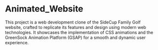 # Animated_Website
This project is a web development clone of the SideCup Family Golf website, crafted to replicate its features and design using modern web technologies. It showcases the implementation of CSS animations and the GreenSock Animation Platform (GSAP) for a smooth and dynamic user experience.
